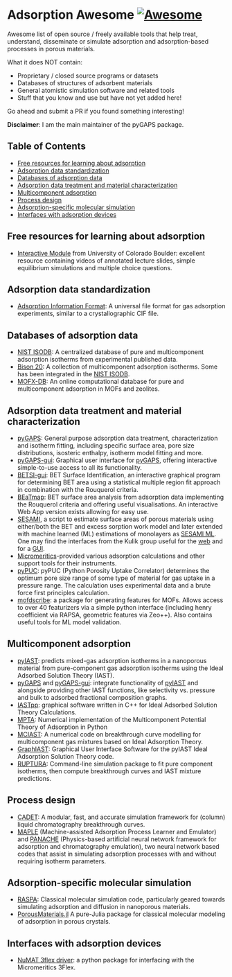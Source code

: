 # Adsorption Awesome [![Awesome](https://cdn.rawgit.com/sindresorhus/awesome/d7305f38d29fed78fa85652e3a63e154dd8e8829/media/badge.svg)](https://github.com/sindresorhus/awesome)

Awesome list of open source / freely available tools that help treat,
understand, disseminate or simulate adsorption and adsorption-based processes in
porous materials.

What it does NOT contain:

- Proprietary / closed source programs or datasets
- Databases of structures of adsorbent materials
- General atomistic simulation software and related tools
- Stuff that you know and use but have not yet added here!

Go ahead and submit a PR if you found something interesting!

**Disclaimer**: I am the main maintainer of the pyGAPS package.

## Table of Contents

- [Free resources for learning about adsorption](#free-resources-for-learning-about-adsorption)
- [Adsorption data standardization](#adsorption-data-standardization)
- [Databases of adsorption data](#databases-of-adsorption-data)
- [Adsorption data treatment and material characterization](#adsorption-data-treatment-and-material-characterization)
- [Multicomponent adsorption](#multicomponent-adsorption)
- [Process design](#process-design)
- [Adsorption-specific molecular simulation](#adsorption-specific-molecular-simulation)
- [Interfaces with adsorption devices](#interfaces-with-adsorption-devices)

## Free resources for learning about adsorption

- [Interactive Module](https://learncheme.com/quiz-yourself/interactive-self-study-modules/adsorption/adsorption-introduction/) 
  from University of Colorado Boulder: excellent resource containing videos of
  annotated lecture slides, simple equilibrium simulations and multiple choice questions.

## Adsorption data standardization

- [Adsorption Information Format](https://adsorptioninformationformat.com/): A
  universal file format for gas adsorption experiments, similar to a
  crystallographic CIF file.

## Databases of adsorption data

- [NIST ISODB](https://adsorption.nist.gov): A centralized database of pure and
  multicomponent adsorption isotherms from experimental published data.
- [Bison 20](https://pubs.acs.org/doi/10.1021/acs.iecr.0c05398?goto=supporting-info):
  A collection of multicomponent adsorption isotherms. Some has been integrated
  in the [NIST ISODB](https://adsorption.nist.gov).
- [MOFX-DB](https://mof.tech.northwestern.edu/): An online computational database for pure and multicomponent adsorption in MOFs and zeolites. 

## Adsorption data treatment and material characterization

- [pyGAPS](https://pygaps.readthedocs.io/): General purpose adsorption data
  treatment, characterization and isotherm fitting, including specific surface
  area, pore size distributions, isosteric enthalpy, isotherm model fitting and
  more.
- [pyGAPS-gui](https://github.com/pauliacomi/pyGAPS-gui): Graphical user
  interface for [pyGAPS](https://pygaps.readthedocs.io/), offering interactive
  simple-to-use access to all its functionality.
- [BETSI-gui](https://github.com/fairen-group/betsi-gui): BET Surface
  Identification, an interactive graphical program for determining BET
  area using a statistical multiple region fit approach in combination with
  the Rouquerol criteria.
- [BEaTmap](https://github.com/PMEAL/beatmap): BET surface area analysis from
  adsorption data implementing the Rouquerol criteria and offering useful
  visualisations. An interactive Web App version exists allowing for easy use.
- [SESAMI](https://pubs.acs.org/doi/10.1021/acs.jpcc.9b02116), a script
  to estimate surface areas of porous materials using either/both the BET and
  excess sorption work model and later extended with machine learned (ML) estimations of monolayers as
  [SESAMI ML](https://pubs.acs.org/doi/10.1021/acs.jpclett.0c01518).
  One may find the interfaces from the Kulik group useful for the
  [web](https://github.com/hjkgrp/SESAMI_web) and for a
  [GUI](https://github.com/hjkgrp/SESAMI_GUI).
- [Micromeritics](https://github.com/Micromeritics/micromeritics)-provided
  various adsorption calculations and other support tools for their instruments.
- [pyPUC](https://github.com/sblanky/pyPUC): pyPUC (Python Porosity Uptake
  Correlator) determines the optimum pore size range of some type of material
  for gas uptake in a pressure range. The calculation uses experimental data
  and a brute force first principles calculation.
- [mofdscribe](https://github.com/kjappelbaum/mofdscribe): a package for generating features
  for MOFs. Allows access to over 40 featurizers via a simple python interface (including henry coefficient via RAPSA, geometric features via Zeo++).
  Also contains useful tools for ML model validation.

## Multicomponent adsorption

- [pyIAST](https://github.com/CorySimon/pyIAST): predicts mixed-gas adsorption
  isotherms in a nanoporous material from pure-component gas adsorption
  isotherms using the Ideal Adsorbed Solution Theory (IAST).
- [pyGAPS](https://pygaps.readthedocs.io/) and
  [pyGAPS-gui](https://github.com/pauliacomi/pyGAPS-gui): integrate
  functionality of [pyIAST](https://github.com/CorySimon/pyIAST) and alongside
  providing other IAST functions, like selectivity vs. pressure and bulk to
  adsorbed fractional composition graphs.
- [IASTpp](https://github.com/Sangwon91/IASTpp): graphical software written in
  C++ for Ideal Adsorbed Solution Theory Calculations.
- [MPTA](https://github.com/RaphaelGervaisLavoie/MPTA): Numerical implementation
  of the Multicomponent Potential Theory of Adsorption in Python
- [MCIAST](https://github.com/eliasboegel/MCIAST): A numerical code on
  breakthrough curve modelling for multicomponent gas mixtures based on Ideal
  Adsorption Theory.
- [GraphIAST](https://github.com/ORC-WUR/GraphIAST): Graphical User Interface 
  Software for the pyIAST Ideal Adsorption Solution Theory code.
- [RUPTURA](https://github.com/iRASPA/RUPTURA): Command-line simulation package to 
  fit pure component isotherms, then compute breakthrough curves and IAST mixture 
  predictions.

## Process design

- [CADET](https://github.com/modsim/CADET): A modular, fast, and accurate
  simulation framework for (column) liquid chromatography breakthrough curves.
- [MAPLE](https://github.com/ArvindRajendran/MAPLE) (Machine-assisted Adsorption
  Process Learner and Emulator) and
  [PANACHE](https://github.com/ArvindRajendran/PANACHE) (Physics-based
  artificial neural network framework for adsorption and chromatography
  emulation), two neural network based codes that assist in simulating
  adsorption processes with and without requiring isotherm parameters.

## Adsorption-specific molecular simulation

- [RASPA](https://github.com/iRASPA/RASPA2): Classical molecular simulation
  code, particularly geared towards simulating adsorption and diffusion in
  nanoporous materials.
- [PorousMaterials.jl](https://github.com/SimonEnsemble/PorousMaterials.jl) A
  pure-Julia package for classical molecular modeling of adsorption in porous
  crystals.

## Interfaces with adsorption devices

- [NuMAT 3flex driver](https://github.com/numat/threeflex): a python package for
  interfacing with the Micromeritics 3Flex.

